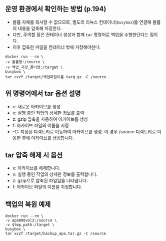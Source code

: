 ## 운영 환경에서 확인하는 방법 (p.194)
- 볼륨 자체를 복사할 수 없으므로, 별도의 리눅스 컨테이너(`busybox`)를 연결해 볼륨의 내용을 압축해 저장한다.
- 다만, 주의할 점은 컨테이너 생성과 함께 `tar` 명령어로 백업을 수행한단다는 점이다.
- 이후 압축한 파일을 컨테이너 밖에 저장해야한다.

```docker
docker run --rm \
-v 볼륨명:/source \
-v 백업_저장_폴더명:/target \
busybox \
tar cvzf /target/백업파일이름.targ.gz -C /source .
```

## 위 명령어에서 tar 옵션 설명
- c: 새로운 아카이브를 생성
- v: 실행 중인 작업의 상세한 정보를 출력
- z: gzip 압축을 사용하여 아카이브를 생성
- f: 아카이브 파일의 이름을 지정
- -C: 지정된 디렉토리로 이동하여 아카이브를 생성. 이 경우 /source 디렉토리로 이동한 후에 아카이브를 생성합니다.

## tar 압축 해제 시 옵션
- x: 아카이브를 해제합니다.
- v: 실행 중인 작업의 상세한 정보를 출력합니다.
- z: gzip으로 압축된 파일임을 나타냅니다.
- f: 아카이브 파일의 이름을 지정합니다.

## 백업의 복원 예제
```
docker run --rm \
-v apa000vol2:/source \
-v $tmp_path:/target \
busybox \
tar xvzf /target/backup_apa.tar.gz -C /source
```